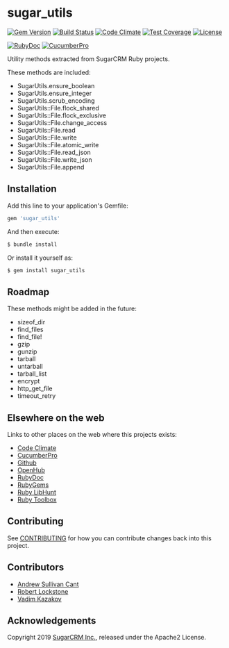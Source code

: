 # sugar_utils

[![Gem Version](https://badge.fury.io/rb/sugar_utils.svg)](http://badge.fury.io/rb/sugar_utils)
[![Build Status](https://github.com/sugarcrm/sugar_utils/actions/workflows/ci.yml/badge.svg)](https://github.com/sugarcrm/sugar_utils/actions/workflows/ci.yml)
[![Code Climate](https://codeclimate.com/github/sugarcrm/sugar_utils/badges/gpa.svg)](https://codeclimate.com/github/sugarcrm/sugar_utils)
[![Test Coverage](https://codeclimate.com/github/sugarcrm/sugar_utils/badges/coverage.svg)](https://codeclimate.com/github/sugarcrm/sugar_utils/coverage)
[![License](http://img.shields.io/badge/license-Apache2-green.svg?style=flat)](LICENSE)

[![RubyDoc](http://img.shields.io/badge/docs-rdoc.info-blue.svg)](http://rubydoc.org/gems/sugar_utils)
[![CucumberPro](https://img.shields.io/badge/cucumber.pro-sugar_utils-3d10af.svg)](https://app.cucumber.pro/projects/sugar_utils)

Utility methods extracted from SugarCRM Ruby projects.

These methods are included:

* SugarUtils.ensure_boolean
* SugarUtils.ensure_integer
* SugarUtils.scrub_encoding
* SugarUtils::File.flock_shared
* SugarUtils::File.flock_exclusive
* SugarUtils::File.change_access
* SugarUtils::File.read
* SugarUtils::File.write
* SugarUtils::File.atomic_write
* SugarUtils::File.read_json
* SugarUtils::File.write_json
* SugarUtils::File.append

## Installation

Add this line to your application's Gemfile:


```ruby
gem 'sugar_utils'
```

And then execute:

```bash
$ bundle install
```

Or install it yourself as:
```bash
$ gem install sugar_utils
```

## Roadmap

These methods might be added in the future:

* sizeof_dir
* find_files
* find_file!
* gzip
* gunzip
* tarball
* untarball
* tarball_list
* encrypt
* http_get_file
* timeout_retry

## Elsewhere on the web

Links to other places on the web where this projects exists:

* [Code Climate](https://codeclimate.com/github/sugarcrm/sugar_utils)
* [CucumberPro](https://app.cucumber.pro/projects/sugar_utils)
* [Github](https://github.com/sugarcrm/sugar_utils)
* [OpenHub](https://www.openhub.net/p/sugar_utils)
* [RubyDoc](http://rubydoc.org/gems/sugar_utils)
* [RubyGems](https://rubygems.org/gems/sugar_utils)
* [Ruby LibHunt](https://ruby.libhunt.com/sugar_utils-alternatives)
* [Ruby Toolbox](https://www.ruby-toolbox.com/projects/sugar_utils)

## Contributing

See [CONTRIBUTING](CONTRIBUTING.md) for how you can contribute changes back into this project.

## Contributors

* [Andrew Sullivan Cant](https://github.com/acant)
* [Robert Lockstone](https://github.com/lockstone)
* [Vadim Kazakov](https://github.com/yads)

## Acknowledgements

Copyright 2019 [SugarCRM Inc.](http://sugarcrm.com), released under the Apache2 License.
